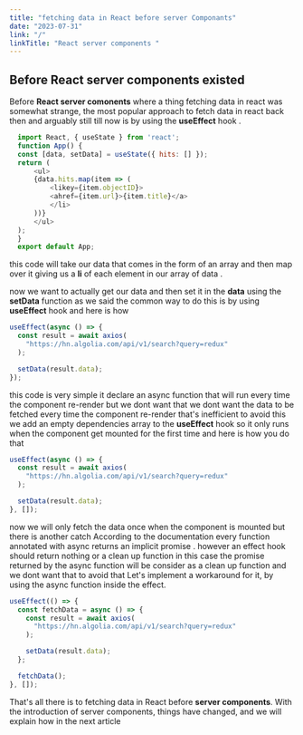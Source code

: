 ```yaml
---
title: "fetching data in React before server Componants"
date: "2023-07-31"
link: "/"
linkTitle: "React server components "
---
```


## Before React server components existed

Before **React server comonents** where a thing fetching data in react was somewhat strange, the most popular approach to fetch data in react back then and arguably still till now is by using the **useEffect** hook .

```javascript
  import React, { useState } from 'react';
  function App() {
  const [data, setData] = useState({ hits: [] });
  return (
      <ul>
      {data.hits.map(item => (
          <likey={item.objectID}>
          <ahref={item.url}>{item.title}</a>
          </li>
      ))}
      </ul>
  );
  }
  export default App;
```

this code will take our data that comes in the form of an array and then map over it giving us a **li** of each element in our array of data .

now we want to actually get our data and then set it in the **data** using the **setData** function as we said the common way to do this is by using **useEffect** hook and here is how

```javascript
useEffect(async () => {
  const result = await axios(
    "https://hn.algolia.com/api/v1/search?query=redux"
  );

  setData(result.data);
});
```

this code is very simple it declare an async function that will run every time the component re-render but we dont want that we dont want the data to be fetched every time the component re-render that's inefficient to avoid this we add an empty dependencies array to the **useEffect** hook so it only runs when the component get mounted for the first time and here is how you do that

```javascript
useEffect(async () => {
  const result = await axios(
    "https://hn.algolia.com/api/v1/search?query=redux"
  );

  setData(result.data);
}, []);
```

now we will only fetch the data once when the component is mounted but there is another catch According to the documentation every function annotated with async returns an implicit promise . however an effect hook should return nothing or a clean up function in this case the promise returned by the async function will be consider as a clean up function and we dont want that to avoid that Let's implement a workaround for it, by using the async function inside the effect.

```javascript
useEffect(() => {
  const fetchData = async () => {
    const result = await axios(
      "https://hn.algolia.com/api/v1/search?query=redux"
    );

    setData(result.data);
  };

  fetchData();
}, []);
```

That's all there is to fetching data in React before **server components**. With the introduction of server components, things have changed, and we will explain how in the next article

